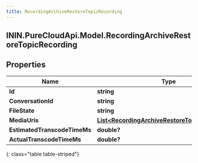 ```yaml
---
title: RecordingArchiveRestoreTopicRecording
---
```

## ININ.PureCloudApi.Model.RecordingArchiveRestoreTopicRecording

## Properties

|Name | Type | Description | Notes|
|------------ | ------------- | ------------- | -------------|
| **Id** | **string** |  | [optional] |
| **ConversationId** | **string** |  | [optional] |
| **FileState** | **string** |  | [optional] |
| **MediaUris** | [**List&lt;RecordingArchiveRestoreTopicMediaResult&gt;**](RecordingArchiveRestoreTopicMediaResult.html) |  | [optional] |
| **EstimatedTranscodeTimeMs** | **double?** |  | [optional] |
| **ActualTranscodeTimeMs** | **double?** |  | [optional] |
{: class="table table-striped"}


